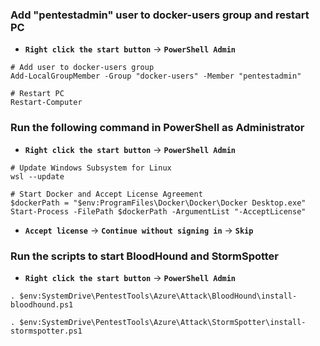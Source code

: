 
### Add "pentestadmin" user to docker-users group and restart PC
* **`Right click the start button`** → **`PowerShell Admin`**
```
# Add user to docker-users group
Add-LocalGroupMember -Group "docker-users" -Member "pentestadmin"

# Restart PC
Restart-Computer
```

### Run the following command in PowerShell as Administrator
* **`Right click the start button`** → **`PowerShell Admin`**
```
# Update Windows Subsystem for Linux
wsl --update

# Start Docker and Accept License Agreement
$dockerPath = "$env:ProgramFiles\Docker\Docker\Docker Desktop.exe"
Start-Process -FilePath $dockerPath -ArgumentList "-AcceptLicense"
```
* **`Accept license`** → **`Continue without signing in`** → **`Skip`**

### Run the scripts to start BloodHound and StormSpotter
* **`Right click the start button`** → **`PowerShell Admin`**
```
. $env:SystemDrive\PentestTools\Azure\Attack\BloodHound\install-bloodhound.ps1

. $env:SystemDrive\PentestTools\Azure\Attack\StormSpotter\install-stormspotter.ps1
```